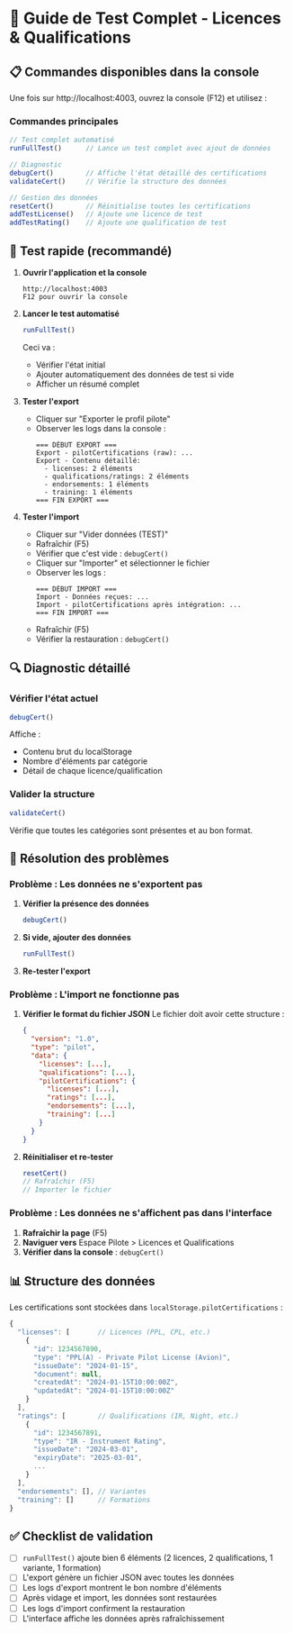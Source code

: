 # 🧪 Guide de Test Complet - Licences & Qualifications

## 📋 Commandes disponibles dans la console

Une fois sur http://localhost:4003, ouvrez la console (F12) et utilisez :

### Commandes principales
```javascript
// Test complet automatisé
runFullTest()      // Lance un test complet avec ajout de données

// Diagnostic
debugCert()        // Affiche l'état détaillé des certifications
validateCert()     // Vérifie la structure des données

// Gestion des données
resetCert()        // Réinitialise toutes les certifications
addTestLicense()   // Ajoute une licence de test
addTestRating()    // Ajoute une qualification de test
```

## 🚀 Test rapide (recommandé)

1. **Ouvrir l'application et la console**
   ```
   http://localhost:4003
   F12 pour ouvrir la console
   ```

2. **Lancer le test automatisé**
   ```javascript
   runFullTest()
   ```
   Ceci va :
   - Vérifier l'état initial
   - Ajouter automatiquement des données de test si vide
   - Afficher un résumé complet

3. **Tester l'export**
   - Cliquer sur "Exporter le profil pilote"
   - Observer les logs dans la console :
     ```
     === DÉBUT EXPORT ===
     Export - pilotCertifications (raw): ...
     Export - Contenu détaillé:
       - licenses: 2 éléments
       - qualifications/ratings: 2 éléments
       - endorsements: 1 éléments
       - training: 1 éléments
     === FIN EXPORT ===
     ```

4. **Tester l'import**
   - Cliquer sur "Vider données (TEST)"
   - Rafraîchir (F5)
   - Vérifier que c'est vide : `debugCert()`
   - Cliquer sur "Importer" et sélectionner le fichier
   - Observer les logs :
     ```
     === DÉBUT IMPORT ===
     Import - Données reçues: ...
     Import - pilotCertifications après intégration: ...
     === FIN IMPORT ===
     ```
   - Rafraîchir (F5)
   - Vérifier la restauration : `debugCert()`

## 🔍 Diagnostic détaillé

### Vérifier l'état actuel
```javascript
debugCert()
```
Affiche :
- Contenu brut du localStorage
- Nombre d'éléments par catégorie
- Détail de chaque licence/qualification

### Valider la structure
```javascript
validateCert()
```
Vérifie que toutes les catégories sont présentes et au bon format.

## 🐛 Résolution des problèmes

### Problème : Les données ne s'exportent pas

1. **Vérifier la présence des données**
   ```javascript
   debugCert()
   ```

2. **Si vide, ajouter des données**
   ```javascript
   runFullTest()
   ```

3. **Re-tester l'export**

### Problème : L'import ne fonctionne pas

1. **Vérifier le format du fichier JSON**
   Le fichier doit avoir cette structure :
   ```json
   {
     "version": "1.0",
     "type": "pilot",
     "data": {
       "licenses": [...],
       "qualifications": [...],
       "pilotCertifications": {
         "licenses": [...],
         "ratings": [...],
         "endorsements": [...],
         "training": [...]
       }
     }
   }
   ```

2. **Réinitialiser et re-tester**
   ```javascript
   resetCert()
   // Rafraîchir (F5)
   // Importer le fichier
   ```

### Problème : Les données ne s'affichent pas dans l'interface

1. **Rafraîchir la page** (F5)
2. **Naviguer vers** Espace Pilote > Licences et Qualifications
3. **Vérifier dans la console** : `debugCert()`

## 📊 Structure des données

Les certifications sont stockées dans `localStorage.pilotCertifications` :

```javascript
{
  "licenses": [       // Licences (PPL, CPL, etc.)
    {
      "id": 1234567890,
      "type": "PPL(A) - Private Pilot License (Avion)",
      "issueDate": "2024-01-15",
      "document": null,
      "createdAt": "2024-01-15T10:00:00Z",
      "updatedAt": "2024-01-15T10:00:00Z"
    }
  ],
  "ratings": [        // Qualifications (IR, Night, etc.)
    {
      "id": 1234567891,
      "type": "IR - Instrument Rating",
      "issueDate": "2024-03-01",
      "expiryDate": "2025-03-01",
      ...
    }
  ],
  "endorsements": [], // Variantes
  "training": []      // Formations
}
```

## ✅ Checklist de validation

- [ ] `runFullTest()` ajoute bien 6 éléments (2 licences, 2 qualifications, 1 variante, 1 formation)
- [ ] L'export génère un fichier JSON avec toutes les données
- [ ] Les logs d'export montrent le bon nombre d'éléments
- [ ] Après vidage et import, les données sont restaurées
- [ ] Les logs d'import confirment la restauration
- [ ] L'interface affiche les données après rafraîchissement